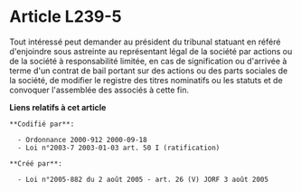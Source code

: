 # Article L239-5

Tout intéressé peut demander au président du tribunal statuant en référé d'enjoindre sous astreinte au représentant légal de
la société par actions ou de la société à responsabilité limitée, en cas de signification ou d'arrivée à terme d'un contrat
de bail portant sur des actions ou des parts sociales de la société, de modifier le registre des titres nominatifs ou les
statuts et de convoquer l'assemblée des associés à cette fin.

**Liens relatifs à cet article**

	**Codifié par**:

	  - Ordonnance 2000-912 2000-09-18
	  - Loi n°2003-7 2003-01-03 art. 50 I (ratification)

	**Créé par**:

	  - Loi n°2005-882 du 2 août 2005 - art. 26 (V) JORF 3 août 2005
